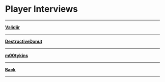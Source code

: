 # Player Interviews

***

**[Validiir](https://github.com/ViperRage/CakeRage/blob/master/Interviews/Validiir.md "3/5")**

***

**[DestructiveDonut](https://github.com/ViperRage/CakeRage/blob/master/Interviews/DestructiveDonut.md "4/5")**

***

**[m00tykins](https://github.com/ViperRage/CakeRage/blob/master/Interviews/m00tykins.md "4.5/5")**

***

**[Back](https://github.com/ViperRage/CakeRage)**

***
